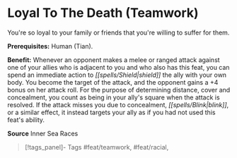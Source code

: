 ﻿---
cssclass: [feats]

---
# Loyal To The Death (Teamwork)

You're so loyal to your family or friends that you're willing to suffer for them.

**Prerequisites:** Human (Tian).

**Benefit:** Whenever an opponent makes a melee or ranged attack against one of your allies who is adjacent to you and who also has this feat, you can spend an immediate action to _[[spells/Shield|shield]]_ the ally with your own body. You become the target of the attack, and the opponent gains a +4 bonus on her attack roll. For the purpose of determining distance, cover and concealment, you count as being in your ally's square when the attack is resolved. If the attack misses you due to concealment, _[[spells/Blink|blink]]_, or a similar effect, it instead targets your ally as if you had not used this feat's ability.

**Source** Inner Sea Races
>[!tags_panel]- Tags
> #feat/teamwork, #feat/racial, 